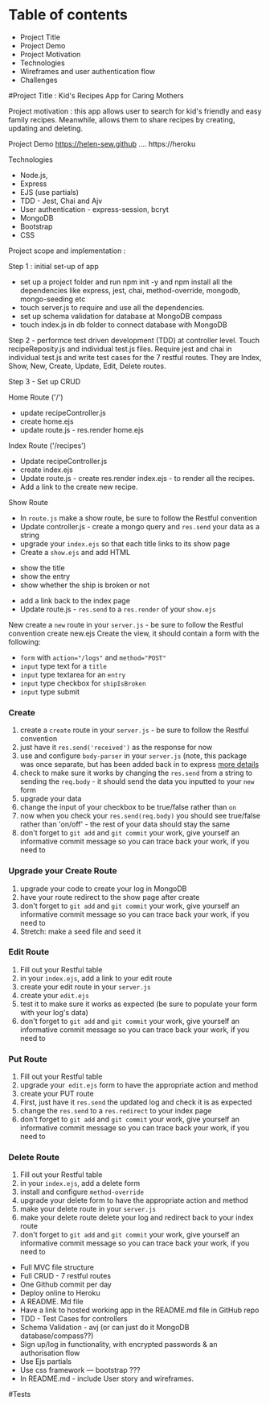 # Table of contents
* Project Title 
* Project Demo
* Project Motivation 
* Technologies 
* Wireframes and user authentication flow 
* Challenges 

#Project Title : Kid's Recipes App for Caring Mothers

Project motivation : this app allows user to search for kid's friendly and easy family recipes. Meanwhile, allows them to share recipes by creating, updating and deleting. 


Project Demo
https://helen-sew.github ....
https://heroku

Technologies 
* Node.js, 
* Express
* EJS (use partials)
* TDD - Jest, Chai and Ajv
* User authentication - express-session, bcryt 
* MongoDB
* Bootstrap 
* CSS 

Project scope and implementation : 

Step 1 : initial set-up of app 
- set up a project folder and run npm init -y and npm install all the dependencies like express, jest, chai, method-override, mongodb, mongo-seeding etc
- touch server.js to require and use all the dependencies. 
- set up schema validation for database at MongoDB compass 
- touch index.js in db folder to connect database with MongoDB 

Step 2 - performce test driven development (TDD) at controller level. 
Touch recipeReposity.js and individual test.js files. Require jest and chai in individual test.js and write test cases for the 7 restful routes. They are Index, Show, New, Create, Update, Edit, Delete routes. 

Step 3 - Set up CRUD 

Home Route ('/')
- update recipeController.js
- create home.ejs 
- update route.js - res.render home.ejs 


Index Route ('/recipes')
- Update recipeController.js
- create index.ejs
- Update route.js -  create res.render  index.ejs  - to render all the recipes. 
- Add a link to the create new recipe. 

Show Route
- In `route.js` make a show route, be sure to follow the Restful convention
- Update controller.js - create a mongo query and `res.send` your data as a string
- upgrade your `index.ejs` so that each title links to its show page
- Create a `show.ejs` and add HTML
*  show the title
*  show the entry
*  show whether the ship is broken or not
 - add a link back to the index page
-  Update route.js - `res.send` to a `res.render` of your `show.ejs`


New
 create a `new` route in your `server.js` - be sure to follow the Restful convention
 create new.ejs 
 Create the view, it should contain a form with the following:
  - `form` with `action="/logs"` and `method="POST"`
  - `input` type text for a `title`
  - `input` type textarea for an `entry`
  - `input` type checkbox for `shipIsBroken`
  - `input` type submit

### Create
1. create a `create` route in your `server.js` - be sure to follow the Restful convention
 1. just have it `res.send('received')` as the response for now
1. use and configure `body-parser` in your `server.js` (note, this package was once separate, but has been added back in to express [more details](https://expressjs.com/en/4x/api.html#express.urlencoded)
1. check to make sure it works by changing the `res.send` from a string to sending the `req.body` - it should send the data you inputted to your `new` form
1. upgrade your data
  1. change the input of your checkbox to be true/false rather than `on`
  1. now when you check your `res.send(req.body)` you should see true/false rather than 'on/off' - the rest of your data should stay the same
1. don't forget to `git add` and `git commit` your work, give yourself an informative commit message so you can trace back your work, if you need to

### Upgrade your Create Route
1. upgrade your code to create your log in MongoDB
1. have your route redirect to the show page after create
1. don't forget to `git add` and `git commit` your work, give yourself an informative commit message so you can trace back your work, if you need to
1. Stretch: make a seed file and seed it



### Edit Route
1. Fill out your Restful table
1. in your `index.ejs`, add a link to your edit route
1. create your edit route in your `server.js`
1. create your `edit.ejs`
1. test it to make sure it works as expected (be sure to populate your form with your log's data)
1. don't forget to `git add` and `git commit` your work, give yourself an informative commit message so you can trace back your work, if you need to

### Put Route
1. Fill out your Restful table
1. upgrade your` edit.ejs` form to have the appropriate action and method
1. create your PUT route
1. First, just have it `res.send` the updated log and check it is as expected
1. change the `res.send` to a `res.redirect` to your index page
1. don't forget to `git add` and `git commit` your work, give yourself an informative commit message so you can trace back your work, if you need to


### Delete Route
1. Fill out your Restful table
1. in your `index.ejs`, add a delete form
1. install and configure `method-override`
1. upgrade your delete form to have the appropriate action and method
1. make your delete route in your `server.js`
1. make your delete route delete your log and redirect back to your index route
1. don't forget to `git add` and `git commit` your work, give yourself an informative commit message so you can trace back your work, if you need to



* Full MVC file structure 
* Full CRUD - 7 restful routes 
* One Github commit per day
* Deploy online to Heroku 
* A README. Md file 
* Have a link to hosted working app in the README.md file in GitHub repo
* TDD - Test Cases for controllers
* Schema Validation - avj  (or can just do it MongoDB database/compass??)
* Sign up/log in functionality, with encrypted passwords & an authorisation flow 
* Use Ejs partials
* Use css framework — bootstrap ??? 
* In README.md - include User story and wireframes. 

#Tests